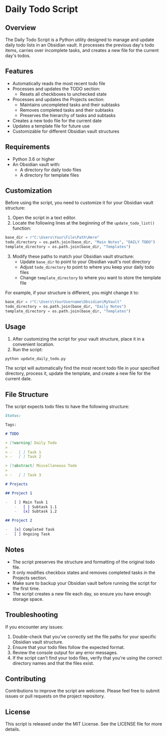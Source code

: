 # Daily Todo Script

## Overview

The Daily Todo Script is a Python utility designed to manage and update daily
todo lists in an Obsidian vault. It processes the previous day's todo items,
carries over incomplete tasks, and creates a new file for the current day's
todos.

## Features

-   Automatically reads the most recent todo file
-   Processes and updates the TODO section:
    -   Resets all checkboxes to unchecked state
-   Processes and updates the Projects section:
    -   Maintains uncompleted tasks and their subtasks
    -   Removes completed tasks and their subtasks
    -   Preserves the hierarchy of tasks and subtasks
-   Creates a new todo file for the current date
-   Updates a template file for future use
-   Customizable for different Obsidian vault structures

## Requirements

-   Python 3.6 or higher
-   An Obsidian vault with:
    -   A directory for daily todo files
    -   A directory for template files

## Customization

Before using the script, you need to customize it for your Obsidian vault
structure:

1. Open the script in a text editor.
2. Locate the following lines at the beginning of the `update_todo_list()`
   function:

```python
base_dir = r"C:\Users\Your\File\Path\Here"
todo_directory = os.path.join(base_dir, "Main Notes", "DAILY TODO")
template_directory = os.path.join(base_dir, "Templates")
```

3. Modify these paths to match your Obsidian vault structure:
    - Update `base_dir` to point to your Obsidian vault's root directory
    - Adjust `todo_directory` to point to where you keep your daily todo files
    - Change `template_directory` to where you want to store the template file

For example, if your structure is different, you might change it to:

```python
base_dir = r"C:\Users\YourUsername\Obsidian\MyVault"
todo_directory = os.path.join(base_dir, "Daily Notes")
template_directory = os.path.join(base_dir, "Templates")
```

## Usage

1. After customizing the script for your vault structure, place it in a
   convenient location.
2. Run the script:

```bash
python update_daily_todo.py
```

The script will automatically find the most recent todo file in your specified
directory, process it, update the template, and create a new file for the
current date.

## File Structure

The script expects todo files to have the following structure:

```markdown
Status:

Tags:

# TODO

> [!warning] Daily Todo
>
> -   [ ] Task 1
> -   [ ] Task 2

> [!abstract] Miscellaneous Todo
>
> -   [ ] Task 3

# Projects

## Project 1

-   [ ] Main Task 1
    -   [ ] Subtask 1.1
    -   [x] Subtask 1.2

## Project 2

-   [x] Completed Task
-   [ ] Ongoing Task
```

## Notes

-   The script preserves the structure and formatting of the original todo file.
-   It only modifies checkbox states and removes completed tasks in the Projects
    section.
-   Make sure to backup your Obsidian vault before running the script for the
    first time.
-   The script creates a new file each day, so ensure you have enough storage
    space.

## Troubleshooting

If you encounter any issues:

1. Double-check that you've correctly set the file paths for your specific
   Obsidian vault structure.
2. Ensure that your todo files follow the expected format.
3. Review the console output for any error messages.
4. If the script can't find your todo files, verify that you're using the
   correct directory names and that the files exist.

## Contributing

Contributions to improve the script are welcome. Please feel free to submit
issues or pull requests on the project repository.

## License

This script is released under the MIT License. See the LICENSE file for more
details.
